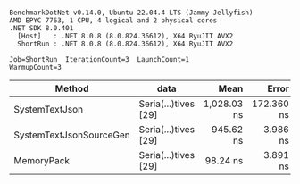 ```

BenchmarkDotNet v0.14.0, Ubuntu 22.04.4 LTS (Jammy Jellyfish)
AMD EPYC 7763, 1 CPU, 4 logical and 2 physical cores
.NET SDK 8.0.401
  [Host]   : .NET 8.0.8 (8.0.824.36612), X64 RyuJIT AVX2
  ShortRun : .NET 8.0.8 (8.0.824.36612), X64 RyuJIT AVX2

Job=ShortRun  IterationCount=3  LaunchCount=1  
WarmupCount=3  

```
| Method                  | data                 | Mean        | Error      | StdDev   | Min         | Max         | Gen0   | Allocated |
|------------------------ |--------------------- |------------:|-----------:|---------:|------------:|------------:|-------:|----------:|
| SystemTextJson          | Seria(...)tives [29] | 1,028.03 ns | 172.360 ns | 9.448 ns | 1,021.89 ns | 1,038.91 ns | 0.0038 |     464 B |
| SystemTextJsonSourceGen | Seria(...)tives [29] |   945.62 ns |   3.986 ns | 0.219 ns |   945.40 ns |   945.84 ns | 0.0067 |     568 B |
| MemoryPack              | Seria(...)tives [29] |    98.24 ns |   3.891 ns | 0.213 ns |    98.01 ns |    98.44 ns | 0.0014 |     120 B |
